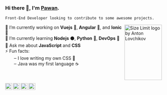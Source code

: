 ### Hi there 👋, I'm [Pawan](https://pawankolhe.com).  

`Front-End Developer looking to contribute to some awesome projects.`

<img src="https://pawankolhe.com/img/logo.svg" align="right" alt="Size Limit logo by Anton Lovchikov" width="120" height="178">  

🔭 I’m currently working on **Vuejs** 💚, **Angular** 📕, and **Ionic** 🔵   
🌱 I’m currently learning **Nodejs** ⚫, **Python** 🐍, **DevOps** 🧰  
💬 Ask me about **JavaScript** and **CSS**  
⚡ Fun facts:  
&nbsp;&nbsp;&nbsp;&nbsp;&nbsp;&nbsp;&nbsp;‒ I love writing my own CSS 🎨  
&nbsp;&nbsp;&nbsp;&nbsp;&nbsp;&nbsp;&nbsp;‒ Java was my first language ☕  
  
<br/>
<br/>

<a href="https://www.linkedin.com/in/kolhepawan/">
  <img align="left" width="22" src="https://cdn.jsdelivr.net/npm/simple-icons@v3/icons/linkedin.svg">
</a>
<a href="https://twitter.com/Pawan_Kolhe">
  <img align="left" width="22" src="https://cdn.jsdelivr.net/npm/simple-icons@v3/icons/twitter.svg">
</a>
<a href="https://www.instagram.com/pawan_kolhe/">
  <img align="left" width="22" src="https://cdn.jsdelivr.net/npm/simple-icons@v3/icons/instagram.svg">
</a>
<a href="https://codepen.io/pawankolhe/">
  <img align="left" width="22" src="https://cdn.jsdelivr.net/npm/simple-icons@v3/icons/codepen.svg">
</a>
